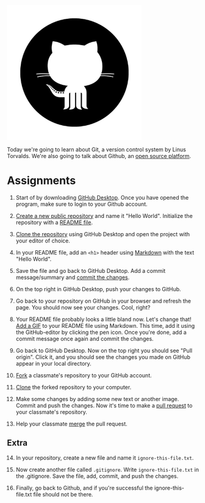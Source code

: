 <img src="./github.png" width=70%>

Today we're going to learn about Git, a version control system by Linus Torvalds. We're also going to talk about Github, an [open source platform](https://github.com/open-source).

# Assignments

1. Start of by downloading [GitHub Desktop](https://desktop.github.com/). Once you have opened the program, make sure to login to your Github account.

2. [Create a new public repository](https://docs.github.com/en/enterprise/2.15/user/articles/create-a-repo) and name it "Hello World". Initialize the repository with a [README file](https://guides.github.com/features/wikis/).

3. [Clone the repository](https://docs.github.com/en/desktop/contributing-and-collaborating-using-github-desktop/cloning-and-forking-repositories-from-github-desktop) using GitHub Desktop and open the project with your editor of choice.

4. In your README file, add an `<h1>` header using [Markdown](https://guides.github.com/features/mastering-markdown/) with the text "Hello World".

5. Save the file and go back to GitHub Desktop. Add a commit message/summary and [commit the changes](https://docs.github.com/en/desktop/installing-and-configuring-github-desktop/creating-your-first-repository-using-github-desktop#part-5-making-committing-and-pushing-changes).

6. On the top right in GitHub Desktop, push your changes to GitHub.

7. Go back to your repository on GitHub in your browser and refresh the page. You should now see your changes. Cool, right?

8. Your README file probably looks a little bland now. Let's change that! [Add a GIF](https://giphy.com/) to your README file using Markdown. This time, add it using the GitHub-editor by clicking the pen icon. Once you're done, add a commit message once again and commit the changes.

9. Go back to GitHub Desktop. Now on the top right you should see "Pull origin". Click it, and you should see the changes you made on GitHub appear in your local directory.

10. [Fork](https://docs.github.com/en/github/getting-started-with-github/fork-a-repo) a classmate's repository to your GitHub account.

11. [Clone](https://docs.github.com/en/desktop/contributing-and-collaborating-using-github-desktop/cloning-a-repository-from-github-to-github-desktop) the forked repository to your computer.

12. Make some changes by adding some new text or another image. Commit and push the changes. Now it's time to make a [pull request](https://docs.github.com/en/desktop/contributing-and-collaborating-using-github-desktop/creating-an-issue-or-pull-request) to your classmate's repository.

13. Help your classmate [merge](https://docs.github.com/en/github/collaborating-with-issues-and-pull-requests/merging-a-pull-request) the pull request.

## Extra

14. In your repository, create a new file and name it `ignore-this-file.txt`.

15. Now create another file called `.gitignore`. Write `ignore-this-file.txt` in the .gitignore. Save the file, add, commit, and push the changes.

16. Finally, go back to Github, and if you're successful the ignore-this-file.txt file should not be there.
